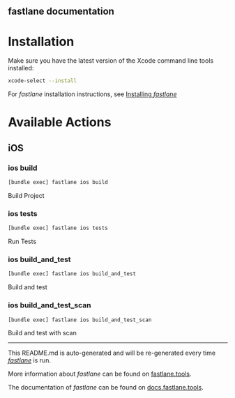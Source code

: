 fastlane documentation
----

# Installation

Make sure you have the latest version of the Xcode command line tools installed:

```sh
xcode-select --install
```

For _fastlane_ installation instructions, see [Installing _fastlane_](https://docs.fastlane.tools/#installing-fastlane)

# Available Actions

## iOS

### ios build

```sh
[bundle exec] fastlane ios build
```

Build Project

### ios tests

```sh
[bundle exec] fastlane ios tests
```

Run Tests

### ios build_and_test

```sh
[bundle exec] fastlane ios build_and_test
```

Build and test

### ios build_and_test_scan

```sh
[bundle exec] fastlane ios build_and_test_scan
```

Build and test with scan

----

This README.md is auto-generated and will be re-generated every time [_fastlane_](https://fastlane.tools) is run.

More information about _fastlane_ can be found on [fastlane.tools](https://fastlane.tools).

The documentation of _fastlane_ can be found on [docs.fastlane.tools](https://docs.fastlane.tools).

